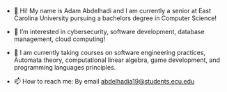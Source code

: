 - 👋 Hi! My name is Adam Abdelhadi and I am currently a senior at East Carolina University pursuing a bachelors degree in Computer Science!

- 👀 I’m interested in cybersecurity, software development, database management, cloud computing!

- 🌱 I am currently taking courses on software engineering practices, Automata theory, computational linear algebra, game development, and programming
     languages principles.
     
- 📫 How to reach me: By email abdelhadia19@students.ecu.edu
